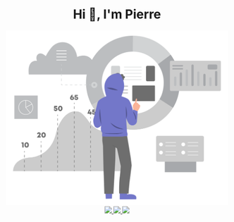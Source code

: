 <h1 align="center">Hi 👋, I'm Pierre</h1>

<img src="./Data-report.svg" />

<div align="center">
    <a href="">
        <img src="https://img.shields.io/badge/linkedin-blue?style=for-the-badge&logo=linkedin" />
    </a>
    <a href="">
        <img src="https://img.shields.io/badge/github-grey?style=for-the-badge&logo=github" />
    </a>
    <a href="">
        <img src="https://img.shields.io/badge/gmail-white?style=for-the-badge&logo=gmail" />
    </a>
</div>
